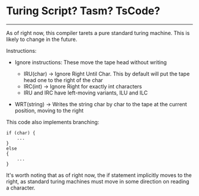 # Turing Script? Tasm? TsCode?
___

As of right now, this compiler tarets a pure standard turing machine. This is
likely to change in the future.

Instructions:
 * Ignore instructions: These move the tape head without writing
    * IRU(char) -> Ignore Right Until Char. This by default will put the tape
      head one to the right of the char
    * IRC(int) -> Ignore Right for exactly int characters
    * IRU and IRC have left-moving variants, ILU and ILC

* WRT(string) -> Writes the string char by char to the tape at the current position, moving
  to the right

This code also implements branching:
```
if (char) {
    ...
}
else 
{
    ...
}
```
It's worth noting that as of right now, the if statement implicitly moves to
the right, as standard turing machines must  move in some direction on reading
a character.



